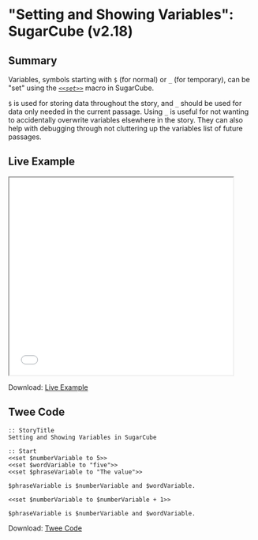 # "Setting and Showing Variables": SugarCube (v2.18)

## Summary

Variables, symbols starting with `$` (for normal) or `_` (for temporary), can be "set" using the *[`<<set>>`](http://www.motoslave.net/sugarcube/2/docs/macros.html#macros-set)* macro in SugarCube.

`$` is used for storing data throughout the story, and `_` should be used for data only needed in the current passage. Using `_` is useful for not wanting to accidentally overwrite variables elsewhere in the story. They can also help with debugging through not cluttering up the variables list of future passages.

## Live Example

<section>
<iframe src="sugarcube_settingandshowing_example.html" height=400 width=90%></iframe>

Download: <a href="sugarcube_settingandshowing_example.html" target="_blank">Live Example</a>
</section>

## Twee Code

```
:: StoryTitle
Setting and Showing Variables in SugarCube

:: Start
<<set $numberVariable to 5>>
<<set $wordVariable to "five">>
<<set $phraseVariable to "The value">>

$phraseVariable is $numberVariable and $wordVariable.

<<set $numberVariable to $numberVariable + 1>>

$phraseVariable is $numberVariable and $wordVariable.

```

Download: <a href="sugarcube_settingandshowing_twee.txt" target="_blank">Twee Code</a>

